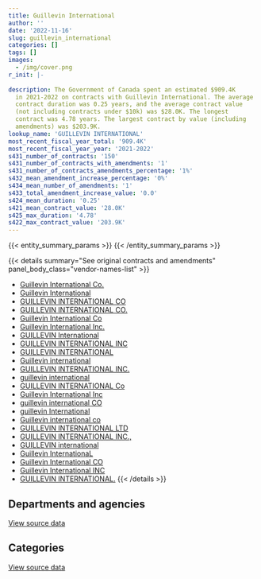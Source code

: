```yaml
---
title: Guillevin International
author: ''
date: '2022-11-16'
slug: guillevin_international
categories: []
tags: []
images:
  - /img/cover.png
r_init: |-
  
description: The Government of Canada spent an estimated $909.4K
  in 2021-2022 on contracts with Guillevin International. The average
  contract duration was 0.25 years, and the average contract value
  (not including contracts under $10k) was $28.0K. The longest
  contract was 4.78 years. The largest contract by value (including
  amendments) was $203.9K.
lookup_name: 'GUILLEVIN INTERNATIONAL'
most_recent_fiscal_year_total: '909.4K'
most_recent_fiscal_year_year: '2021-2022'
s431_number_of_contracts: '150'
s431_number_of_contracts_with_amendments: '1'
s431_number_of_contracts_amendments_percentage: '1%'
s432_mean_amendment_increase_percentage: '0%'
s434_mean_number_of_amendments: '1'
s433_total_amendment_increase_value: '0.0'
s424_mean_duration: '0.25'
s421_mean_contract_value: '28.0K'
s425_max_duration: '4.78'
s422_max_contract_value: '203.9K'
---
```


<script src="/rmarkdown-libs/htmlwidgets/htmlwidgets.js"></script>
<link href="/rmarkdown-libs/datatables-css/datatables-crosstalk.css" rel="stylesheet" />
<script src="/rmarkdown-libs/datatables-binding/datatables.js"></script>
<script src="/rmarkdown-libs/jquery/jquery-3.6.0.min.js"></script>
<link href="/rmarkdown-libs/dt-core-bootstrap/css/dataTables.bootstrap.min.css" rel="stylesheet" />
<link href="/rmarkdown-libs/dt-core-bootstrap/css/dataTables.bootstrap.extra.css" rel="stylesheet" />
<script src="/rmarkdown-libs/dt-core-bootstrap/js/jquery.dataTables.min.js"></script>
<script src="/rmarkdown-libs/dt-core-bootstrap/js/dataTables.bootstrap.min.js"></script>
<link href="/rmarkdown-libs/crosstalk/css/crosstalk.min.css" rel="stylesheet" />
<script src="/rmarkdown-libs/crosstalk/js/crosstalk.min.js"></script>
<script src="/rmarkdown-libs/htmlwidgets/htmlwidgets.js"></script>
<link href="/rmarkdown-libs/datatables-css/datatables-crosstalk.css" rel="stylesheet" />
<script src="/rmarkdown-libs/datatables-binding/datatables.js"></script>
<script src="/rmarkdown-libs/jquery/jquery-3.6.0.min.js"></script>
<link href="/rmarkdown-libs/dt-core-bootstrap/css/dataTables.bootstrap.min.css" rel="stylesheet" />
<link href="/rmarkdown-libs/dt-core-bootstrap/css/dataTables.bootstrap.extra.css" rel="stylesheet" />
<script src="/rmarkdown-libs/dt-core-bootstrap/js/jquery.dataTables.min.js"></script>
<script src="/rmarkdown-libs/dt-core-bootstrap/js/dataTables.bootstrap.min.js"></script>
<link href="/rmarkdown-libs/crosstalk/css/crosstalk.min.css" rel="stylesheet" />
<script src="/rmarkdown-libs/crosstalk/js/crosstalk.min.js"></script>

{{< entity_summary_params >}}
{{< /entity_summary_params >}}

{{< details summary="See original contracts and amendments" panel_body_class="vendor-names-list" >}}
- [Guillevin International Co.](https://search.open.canada.ca/en/ct/?sort=contract_value_f%20desc&page=1&search_text=%22Guillevin%20International%20Co.%22)
- [Guillevin International](https://search.open.canada.ca/en/ct/?sort=contract_value_f%20desc&page=1&search_text=%22Guillevin%20International%22)
- [GUILLEVIN INTERNATIONAL CO](https://search.open.canada.ca/en/ct/?sort=contract_value_f%20desc&page=1&search_text=%22GUILLEVIN%20INTERNATIONAL%20CO%22)
- [GUILLEVIN INTERNATIONAL CO.](https://search.open.canada.ca/en/ct/?sort=contract_value_f%20desc&page=1&search_text=%22GUILLEVIN%20INTERNATIONAL%20CO.%22)
- [Guillevin International Co](https://search.open.canada.ca/en/ct/?sort=contract_value_f%20desc&page=1&search_text=%22Guillevin%20International%20Co%22)
- [Guillevin International Inc.](https://search.open.canada.ca/en/ct/?sort=contract_value_f%20desc&page=1&search_text=%22Guillevin%20International%20Inc.%22)
- [GUILLEVIN International](https://search.open.canada.ca/en/ct/?sort=contract_value_f%20desc&page=1&search_text=%22GUILLEVIN%20International%22)
- [GUILLEVIN INTERNATIONAL INC](https://search.open.canada.ca/en/ct/?sort=contract_value_f%20desc&page=1&search_text=%22GUILLEVIN%20INTERNATIONAL%20INC%22)
- [GUILLEVIN INTERNATIONAL](https://search.open.canada.ca/en/ct/?sort=contract_value_f%20desc&page=1&search_text=%22GUILLEVIN%20INTERNATIONAL%22)
- [Guillevin international](https://search.open.canada.ca/en/ct/?sort=contract_value_f%20desc&page=1&search_text=%22Guillevin%20international%22)
- [GUILLEVIN INTERNATIONAL INC.](https://search.open.canada.ca/en/ct/?sort=contract_value_f%20desc&page=1&search_text=%22GUILLEVIN%20INTERNATIONAL%20INC.%22)
- [guillevin international](https://search.open.canada.ca/en/ct/?sort=contract_value_f%20desc&page=1&search_text=%22guillevin%20international%22)
- [GUILLEVIN INTERNATIONAL Co](https://search.open.canada.ca/en/ct/?sort=contract_value_f%20desc&page=1&search_text=%22GUILLEVIN%20INTERNATIONAL%20Co%22)
- [Guillevin International Inc](https://search.open.canada.ca/en/ct/?sort=contract_value_f%20desc&page=1&search_text=%22Guillevin%20International%20Inc%22)
- [guillevin international CO](https://search.open.canada.ca/en/ct/?sort=contract_value_f%20desc&page=1&search_text=%22guillevin%20international%20CO%22)
- [guillevin International](https://search.open.canada.ca/en/ct/?sort=contract_value_f%20desc&page=1&search_text=%22guillevin%20International%22)
- [Guillevin international co](https://search.open.canada.ca/en/ct/?sort=contract_value_f%20desc&page=1&search_text=%22Guillevin%20international%20co%22)
- [GUILLEVIN INTERNATIONAL LTD](https://search.open.canada.ca/en/ct/?sort=contract_value_f%20desc&page=1&search_text=%22GUILLEVIN%20INTERNATIONAL%20LTD%22)
- [GUILLEVIN INTERNATIONAL INC.,](https://search.open.canada.ca/en/ct/?sort=contract_value_f%20desc&page=1&search_text=%22GUILLEVIN%20INTERNATIONAL%20INC.%2c%22)
- [GUILLEVIN international](https://search.open.canada.ca/en/ct/?sort=contract_value_f%20desc&page=1&search_text=%22GUILLEVIN%20international%22)
- [Guillevin InternationaL](https://search.open.canada.ca/en/ct/?sort=contract_value_f%20desc&page=1&search_text=%22Guillevin%20InternationaL%22)
- [Guillevin International CO](https://search.open.canada.ca/en/ct/?sort=contract_value_f%20desc&page=1&search_text=%22Guillevin%20International%20CO%22)
- [Guillevin International INC](https://search.open.canada.ca/en/ct/?sort=contract_value_f%20desc&page=1&search_text=%22Guillevin%20International%20INC%22)
- [GUILLEVIN INTERNATIONAL.](https://search.open.canada.ca/en/ct/?sort=contract_value_f%20desc&page=1&search_text=%22GUILLEVIN%20INTERNATIONAL.%22)
{{< /details >}}

## Departments and agencies

<div id="htmlwidget-1" style="width:100%;height:auto;" class="datatables html-widget"></div>
<script type="application/json" data-for="htmlwidget-1">{"x":{"style":"bootstrap","filter":"none","vertical":false,"data":[["<a href=\"/departments/aafc-aac/\">Agriculture and Agri-Food Canada<\/a>","<a href=\"/departments/csc-scc/\">Correctional Service of Canada<\/a>","<a href=\"/departments/dfatd-maecd/\">Global Affairs Canada<\/a>","<a href=\"/departments/dnd-mdn/\">National Defence<\/a>","<a href=\"/departments/ic/\">Innovation, Science and Economic Development Canada<\/a>","<a href=\"/departments/nrc-cnrc/\">National Research Council Canada<\/a>","<a href=\"/departments/pc/\">Parks Canada<\/a>","<a href=\"/departments/pwgsc-tpsgc/\">Public Services and Procurement Canada<\/a>","<a href=\"/departments/rcmp-grc/\">Royal Canadian Mounted Police<\/a>"],[21160,15290.71,null,897777.29,15317.78,30850.67,16186.46,null,22797.6],[null,null,null,693082.26,17507.32,null,86646.82,null,null],[null,14012,null,349038.71,16595.18,103342.93,6354.53,null,null],[null,null,22858.71,227418.44,null,14008.07,null,24950.4,620191.44]],"container":"<table class=\"table table-striped table-hover row-border order-column display\">\n  <thead>\n    <tr>\n      <th>Department<\/th>\n      <th>2018-2019<\/th>\n      <th>2019-2020<\/th>\n      <th>2020-2021<\/th>\n      <th>2021-2022<\/th>\n    <\/tr>\n  <\/thead>\n<\/table>","options":{"order":[[4,"desc"]],"pageLength":10,"autoWidth":true,"columnDefs":[{"targets":1,"render":"function(data, type, row, meta) {\n    return type !== 'display' ? data : DTWidget.formatCurrency(data, \"$\", 2, 3, \",\", \".\", true, null);\n  }"},{"targets":2,"render":"function(data, type, row, meta) {\n    return type !== 'display' ? data : DTWidget.formatCurrency(data, \"$\", 2, 3, \",\", \".\", true, null);\n  }"},{"targets":3,"render":"function(data, type, row, meta) {\n    return type !== 'display' ? data : DTWidget.formatCurrency(data, \"$\", 2, 3, \",\", \".\", true, null);\n  }"},{"targets":4,"render":"function(data, type, row, meta) {\n    return type !== 'display' ? data : DTWidget.formatCurrency(data, \"$\", 2, 3, \",\", \".\", true, null);\n  }"},{"width":"16%","targets":[1,2,3,4]},{"className":"dt-right","targets":[1,2,3,4]}],"orderClasses":false}},"evals":["options.columnDefs.0.render","options.columnDefs.1.render","options.columnDefs.2.render","options.columnDefs.3.render"],"jsHooks":[]}</script>
<p class="text-right">
<a href="https://github.com/GoC-Spending/contracts-data/tree/main/data/out/vendors/guillevin_international/summary_by_fiscal_year_by_department.csv" class="source-data-link btn btn-link">View source data</a>
</p>

## Categories

<div id="htmlwidget-2" style="width:100%;height:auto;" class="datatables html-widget"></div>
<script type="application/json" data-for="htmlwidget-2">{"x":{"style":"bootstrap","filter":"none","vertical":false,"data":[["<a href=\"/categories/facilities_and_construction/\">Facilities and construction<\/a>","<a href=\"/categories/office_management/\">Office management<\/a>","<a href=\"/categories/defence/\">Defence<\/a>","<a href=\"/categories/information_technology/\">Information technology<\/a>","<a href=\"/categories/industrial_products_and_services/\">Industrial products and services<\/a>"],[139988.51,null,309348.04,null,570043.96],[243258.79,null,106343.97,null,447633.64],[229195.73,11126.85,72630.82,null,176389.95],[93102.92,null,null,22858.71,793465.43]],"container":"<table class=\"table table-striped table-hover row-border order-column display\">\n  <thead>\n    <tr>\n      <th>Category<\/th>\n      <th>2018-2019<\/th>\n      <th>2019-2020<\/th>\n      <th>2020-2021<\/th>\n      <th>2021-2022<\/th>\n    <\/tr>\n  <\/thead>\n<\/table>","options":{"order":[[4,"desc"]],"dom":"t","pageLength":30,"autoWidth":true,"columnDefs":[{"targets":1,"render":"function(data, type, row, meta) {\n    return type !== 'display' ? data : DTWidget.formatCurrency(data, \"$\", 2, 3, \",\", \".\", true, null);\n  }"},{"targets":2,"render":"function(data, type, row, meta) {\n    return type !== 'display' ? data : DTWidget.formatCurrency(data, \"$\", 2, 3, \",\", \".\", true, null);\n  }"},{"targets":3,"render":"function(data, type, row, meta) {\n    return type !== 'display' ? data : DTWidget.formatCurrency(data, \"$\", 2, 3, \",\", \".\", true, null);\n  }"},{"targets":4,"render":"function(data, type, row, meta) {\n    return type !== 'display' ? data : DTWidget.formatCurrency(data, \"$\", 2, 3, \",\", \".\", true, null);\n  }"},{"width":"16%","targets":[1,2,3,4]},{"className":"dt-right","targets":[1,2,3,4]}],"orderClasses":false,"lengthMenu":[10,25,30,50,100]}},"evals":["options.columnDefs.0.render","options.columnDefs.1.render","options.columnDefs.2.render","options.columnDefs.3.render"],"jsHooks":[]}</script>
<p class="text-right">
<a href="https://github.com/GoC-Spending/contracts-data/tree/main/data/out/vendors/guillevin_international/summary_by_fiscal_year_by_category.csv" class="source-data-link btn btn-link">View source data</a>
</p>
